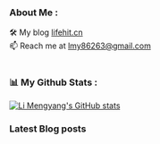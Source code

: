 ### About Me :
🛠 My blog <a href="https://lifehit.cn/">lifehit.cn</a><br>
📫 Reach me at <a href="mailto:lmy86263@gmail.com">lmy86263@gmail.com</a><br><br>

### 📊 My Github Stats :
[![Li Mengyang's GitHub stats](https://github-readme-stats.vercel.app/api?username=limeya&show_icons=true&theme=dracula)](https://github.com/limeya/limeya)

### Latest Blog posts
<!-- BLOG-POST-LIST:START -->
<!-- BLOG-POST-LIST:END -->
